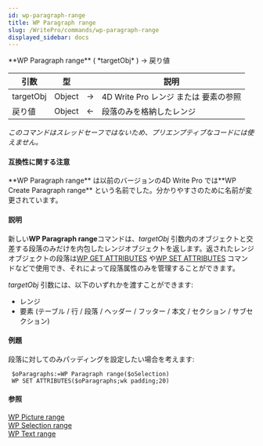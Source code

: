 ```yaml
---
id: wp-paragraph-range
title: WP Paragraph range
slug: /WritePro/commands/wp-paragraph-range
displayed_sidebar: docs
---
```


<!--REF #_command_.WP Paragraph range.Syntax-->**WP Paragraph range** ( *targetObj* ) -> 戻り値<!-- END REF-->
<!--REF #_command_.WP Paragraph range.Params-->
| 引数 | 型 |  | 説明 |
| --- | --- | --- | --- |
| targetObj | Object | &#8594;  | 4D Write Pro レンジ または 要素の参照 |
| 戻り値 | Object | &#8592; | 段落のみを格納したレンジ |

<!-- END REF-->

*このコマンドはスレッドセーフではないため、プリエンプティブなコードには使えません。*


#### 互換性に関する注意 

<!--REF #_command_.WP Paragraph range.Summary-->**WP Paragraph range** は以前のバージョンの4D Write Pro では**WP Create Paragraph range** という名前でした。<!-- END REF-->分かりやすさのために名前が変更されています。

#### 説明 

新しい**WP Paragraph range**コマンドは、*targetObj* 引数内のオブジェクトと交差する段落のみだけを内包したレンジオブジェクトを返します。返されたレンジオブジェクトの段落は[WP GET ATTRIBUTES](wp-get-attributes.md) や[WP SET ATTRIBUTES](wp-set-attributes.md) コマンドなどで使用でき、それによって段落属性のみを管理することができます。

*targetObj* 引数には、以下のいずれかを渡すことができます:

* レンジ
* 要素 (テーブル / 行 / 段落 / ヘッダー / フッター / 本文 / セクション / サブセクション)

#### 例題 

段落に対してのみパッディングを設定したい場合を考えます:

```4d
 $oParagraphs:=WP Paragraph range($oSelection)
 WP SET ATTRIBUTES($oParagraphs;wk padding;20)
```

#### 参照 

[WP Picture range](wp-picture-range.md)  
[WP Selection range](wp-selection-range.md)  
[WP Text range](wp-text-range.md)  